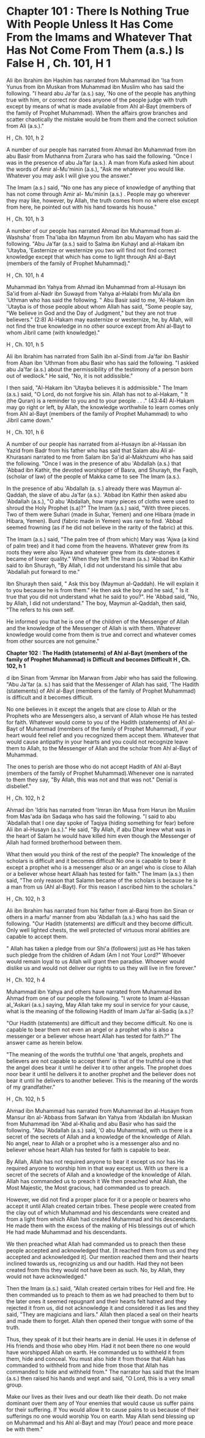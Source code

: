 Chapter 101 : There Is Nothing True With People Unless It Has Come From the Imams and Whatever That Has Not Come From Them (a.s.) Is False H , Ch. 101, H 1
===========================================================================================================================================================

Ali ibn Ibrahim ibn Hashim has narrated from Muhammad ibn 'Isa from
Yunus from ibn Muskan from Muhammad ibn Muslim who has said the
following. "I heard abu Ja'far (a.s.) say, 'No one of the people has
anything true with him, or correct nor does anyone of the people judge
with truth except by means of what is made available from Ahl al-Bayt
(members of the family of Prophet Muhammad). When the affairs grow
branches and scatter chaotically the mistake would be from them and the
correct solution from Ali (a.s.)."

H , Ch. 101, h 2

A number of our people has narrated from Ahmad ibn Muhammad from ibn
abu Basir from Muthanna from Zurara who has said the following. "Once I
was in the presence of abu Ja'far (a.s.). A man from Kufa asked him
about the words of Amir al-Mu'minin (a.s.), "Ask me whatever you would
like. Whatever you may ask I will give you the answer."

The Imam (a.s.) said, "No one has any piece of knowledge of anything
that has not come through Amir al- Mu'minin (a.s.) . People may go
wherever they may like, however, by Allah, the truth comes from no where
else except from here, he pointed out with his hand towards his
house."

H , Ch. 101, h 3

A number of our people has narrated Ahmad ibn Muhammad from al-Washsha'
from Tha'laba ibn Maymun from ibn abu Mayam who has said the following.
"Abu Ja'far (a.s.) said to Salma ibn Kuhayl and al-Hakam ibn 'Utayba,
'Easternize or westernize you two will find not find correct knowledge
except that which has come to light through Ahl al-Bayt (members of the
family of Prophet Muhammad)."

H , Ch. 101, h 4

Muhammad ibn Yahya from Ahmad ibn Muhammad from al-Husayn ibn Sa'id
from al-Nadr ibn Suwayd from Yahya al-Halabi from Mu'alla ibn 'Uthman
who has said the following. " Abu Basir said to me, 'Al-Hakam ibn
'Utayba is of those people about whom Allah has said, "Some people say,
"We believe in God and the Day of Judgment," but they are not true
believers." (2:8) Al-Hakam may easternize or westernize, he, by Allah,
will not find the true knowledge in no other source except from Ahl
al-Bayt to whom Jibril came (with knowledge)."

H , Ch. 101, h 5

Ali ibn Ibrahim has narrated from Salih ibn al-Sindi from Ja'far ibn
Bashir from Aban ibn 'Uthman from abu Basir who has said the following.
"I askked abu Ja'far (a.s.) about the permissibility of the testimony of
a person born out of wedlock." He said, "No, it is not addissible."

I then said, "Al-Hakam ibn 'Utayba believes it is addmissible." The
Imam (a.s.) said, "O Lord, do not forgive his sin. Allah has not to
al-Hakam, " It (the Quran) is a reminder to you and to your people . .
." (43:44) Al-Hakam may go right or left, by Allah, the knowledge
worthwhile to learn comes only from Ahl al-Bayt (members of the family
of Prophet Muhammad) to who Jibril came down."

H , Ch. 101, h 6

A number of our people has narrated from al-Husayn ibn al-Hassan ibn
Yazid from Badr from his father who has said that Salam abu Ali
al-Khurasani narrated to me from Salam ibn Sa'id al-Makhzumi who has
said the following. "Once I was in the presence of abu 'Abdallah (a.s.)
that 'Abbad ibn Kathir, the devoted worshipper of Basra, and Shurayh,
the Faqih, (scholar of law) of the people of Makka came to see The Imam
(a.s.).

In the presence of abu 'Abdallah (a. s.) already there was Maymun
al-Qaddah, the slave of abu Ja'far (a.s.). 'Abbad ibn Kathir then asked
abu 'Abdallah (a.s.), "O abu 'Abdallah, how many pieces of cloths were
used to shroud the Holy Prophet (s.a)?" The Imam (a.s.) said, "With
three pieces. Two of them were Suhari (made in Suhar, Yemen) and one
Hibara (made in Hibara, Yemen). Burd (fabric made in Yemen) was rare to
find. 'Abbad seemed frowning (as if he did not believe in the rarity of
the fabric) at this.

The Imam (a.s.) said, "The palm tree of (from which) Mary was 'Ajwa (a
kind of palm tree) and it had come from the heavens. Whatever grew from
its roots they were also 'Ajwa and whatever grew from its date-stones it
became of lower quality." When they left The Imam (a.s.) 'Abbad ibn
Kathir said to ibn Shurayh, "By Allah, I did not understand his simile
that abu 'Abdallah put forward to me."

Ibn Shurayh then said, " Ask this boy (Maymun al-Qaddah). He will
explain it to you because he is from them." He then ask the boy and he
said, " Is it true that you did not understand what he said to you?". He
'Abbad said, "No, by Allah, I did not understand." The boy, Maymun
al-Qaddah, then said, "The refers to his own self.

He informed you that he is one of the children of the Messenger of
Allah and the knowledge of the Messenger of Allah is with them. Whatever
knowledge would come from them is true and correct and whatever comes
from other sources are not genuine."


**Chapter 102 : The Hadith (statements) of Ahl al-Bayt (members of the
family of Prophet Muhammad) is Difficult and becomes Difficult H , Ch.
102, h 1**

d ibn Sinan from 'Ammar ibn Marwan from Jabir who has said the
following. "Abu Ja'far (a. s.) has said that the Messenger of Allah has
said, 'The Hadith (statements) of Ahl al-Bayt (members of the family of
Prophet Muhammad) is difficult and it becomes difficult.

No one believes in it except the angels that are close to Allah or the
Prophets who are Messengers also, a servant of Allah whose He has tested
for faith. Whatever would come to you of the Hadith (statements) of Ahl
al-Bayt of Muhammad (members of the family of Prophet Muhammad), if your
heart would feel relief and you recognized them accept them. Whatever
that would cause antipathy in your hearts and you could not recognize
leave them to Allah, to the Messenger of Allah and the scholar from Ahl
al-Bayt of Muhammad.

The ones to perish are those who do not accept Hadith of Ahl al-Bayt
(members of the family of Prophet Muhammad).Whenever one is narrated to
them they say, "By Allah, this was not and that was not." Denial is
disbelief."

H , Ch. 102, h 2

Ahmad ibn 'Idris has narrated from 'Imran ibn Musa from Harun ibn
Muslim from Mas'ada ibn Sadaqa who has said the following. "I said to
abu 'Abdallah that I one day spoke of Taqiya (hiding something for fear)
before Ali ibn al-Husayn (a.s.)." He said, "By Allah, if abu Dhar knew
what was in the heart of Salam he would have killed him even though the
Messenger of Allah had formed brotherhood between them.

What then would you think of the rest of the people? The knowledge of
the scholars is difficult and it becomes difficult No one is capable to
bear it except a prophet who is a messenger also or an angel who is
close to Allah or a believer whose heart Allaah has tested for faith."
The Imam (a.s.) then said, "The only reason that Salamn became of the
scholars is because he is a man from us (Ahl al-Bayt). For this reason I
ascribed him to the scholars."

H , Ch. 102, h 3

Ali ibn Ibrahim has narrated from his father from al-Barqi from ibn
Sinan or others in a marfu' manner from abu 'Abdallah (a.s.) who has
said the following. "Our Hadith (statements) are difficult and they
become difficult. Only well lighted chests, the well protected of
virtuous moral abilities are capable to accept them.

" Allah has taken a pledge from our Shi'a (followers) just as He has
taken such pledge from the children of Adam (Am I not Your Lord?"
Whoever would remain loyal to us Allah will grant then paradise. Whoever
would dislike us and would not deliver our rights to us they will live
in fire forever."

H , Ch. 102, h 4

Muhammad ibn Yahya and others have narrated from Muhammad ibn Ahmad
from one of our people the following. "I wrote to Imam al-Hassan
al\_'Askari (a.s.) saying, May Allah take my soul in service for your
cause, what is the meaning of the following Hadith of Imam Ja'far
al-Sadiq (a.s.)?

"Our Hadith (statements) are difficult and they become difficult. No
one is capable to bear them not even an angel or a prophet who is also a
messenger or a believer whose heart Allah has tested for faith.?" The
answer came as herein below.

"The meaning of the words the truthful one 'that angels, prophets and
believers are not capable to accept them' is that of the truthful one is
that the angel does bear it until he deliver it to other angels. The
prophet does noor bear it until he delivers it to another prophet and
the believer does not bear it until he delivers to another believer.
This is the meaning of the words of my grandfather."

H , Ch. 102, h 5

Ahmad ibn Muhammad has narrated from Muhammad ibn al-Husayn from Mansur
ibn al-'Abbass from Safwan ibn Yahya from 'Abdallah ibn Muskan from
Muhammad ibn 'Abd al-Khaliq and abu Basir who has said the following.
"Abu 'Abdallah (a.s.) said, 'O abu Muhammad, with us there is a secret
of the secrets of Allah and a knowledge of the knowledge of Allah. No
angel, near to Allah or a prophet who is a messenger also and no
believer whose heart Allah has tested for faith is capable to bear.

By Allah, Allah has not required anyone to bear it except us nor has He
required anyone to worship him in that way except us. With us there is a
secret of the secrets of Allah and a knowledge of the knowledge of
Allah. Allah has commanded us to preach it We then preached what Allah,
the Most Majestic, the Most gracious, had commanded us to preach.

However, we did not find a proper place for it or a people or bearers
who accept it until Allah created certain tribes. These people were
created from the clay out of which Muhammad and his descendants were
created and from a light from which Allah had created Muhammad and his
descendants. He made them with the excess of the making of His blessings
out of which He had made Muhammad and his descendants.

We then preached what Allah had commanded us to preach then these
people accepted and acknowledged that. [It reached them from us and they
accepted and acknowledged it]. Our mention reached them and their hearts
inclined towards us, recognizing us and our hadith. Had they not been
created from this they would not have been as such. No, by Allah, they
would not have acknowledged."

Then the Imam (a.s.) said, "Allah created certain tribes for Hell and
fire. He then commanded us to preach to them as we had preached to them
but to the later ones it seemed repugnant and their hearts felt hatred
and they rejected it from us, did not acknowledge it and considered it
as lies and they said, "They are magicians and liars." Allah then placed
a seal on their hearts and made them to forget. Allah then opened their
tongue with some of the truth.

Thus, they speak of it but their hearts are in denial. He uses it in
defense of His friends and those who obey Him. Had it not been there no
one would have worshipped Allah on earth. He commanded us to withheld it
from them, hide and conceal. You must also hide it from those that Allah
has commanded to withheld from and hide from those that Allah has
commanded to hide and withheld from." The narrator has said that the
Imam (a.s.) then raised his hands and wept and said, "O Lord, this is a
very small group.

Make our lives as their lives and our death like their death. Do not
make dominant over them any of Your enemies that would cause us suffer
pains for their suffering. If You would allow it to cause pains to us
because of their sufferings no one would worship You on earth. May Allah
send blessing up on Muhammad and his Ahl al-Bayt and may (Your) peace
and more peace be with them."


